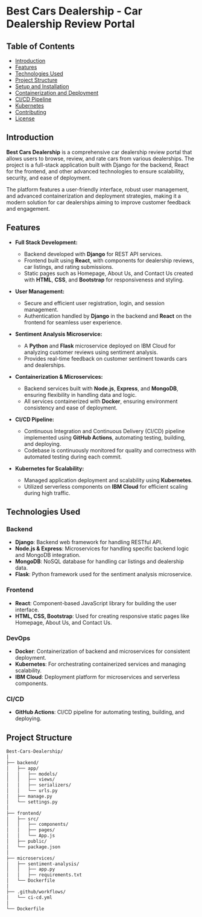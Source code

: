 # Best Cars Dealership - Car Dealership Review Portal

## Table of Contents

- [Introduction](#introduction)
- [Features](#features)
- [Technologies Used](#technologies-used)
- [Project Structure](#project-structure)
- [Setup and Installation](#setup-and-installation)
- [Containerization and Deployment](#containerization-and-deployment)
- [CI/CD Pipeline](#ci/cd-pipeline)
- [Kubernetes](#kubernetes)
- [Contributing](#contributing)
- [License](#license)

## Introduction

**Best Cars Dealership** is a comprehensive car dealership review portal that allows users to browse, review, and rate cars from various dealerships. The project is a full-stack application built with Django for the backend, React for the frontend, and other advanced technologies to ensure scalability, security, and ease of deployment.

The platform features a user-friendly interface, robust user management, and advanced containerization and deployment strategies, making it a modern solution for car dealerships aiming to improve customer feedback and engagement.

## Features

- **Full Stack Development:**
  - Backend developed with **Django** for REST API services.
  - Frontend built using **React**, with components for dealership reviews, car listings, and rating submissions.
  - Static pages such as Homepage, About Us, and Contact Us created with **HTML**, **CSS**, and **Bootstrap** for responsiveness and styling.

- **User Management:**
  - Secure and efficient user registration, login, and session management.
  - Authentication handled by **Django** in the backend and **React** on the frontend for seamless user experience.

- **Sentiment Analysis Microservice:**
  - A **Python** and **Flask** microservice deployed on IBM Cloud for analyzing customer reviews using sentiment analysis.
  - Provides real-time feedback on customer sentiment towards cars and dealerships.

- **Containerization & Microservices:**
  - Backend services built with **Node.js**, **Express**, and **MongoDB**, ensuring flexibility in handling data and logic.
  - All services containerized with **Docker**, ensuring environment consistency and ease of deployment.

- **CI/CD Pipeline:**
  - Continuous Integration and Continuous Delivery (CI/CD) pipeline implemented using **GitHub Actions**, automating testing, building, and deploying.
  - Codebase is continuously monitored for quality and correctness with automated testing during each commit.

- **Kubernetes for Scalability:**
  - Managed application deployment and scalability using **Kubernetes**.
  - Utilized serverless components on **IBM Cloud** for efficient scaling during high traffic.

## Technologies Used

### Backend
- **Django**: Backend web framework for handling RESTful API.
- **Node.js & Express**: Microservices for handling specific backend logic and MongoDB integration.
- **MongoDB**: NoSQL database for handling car listings and dealership data.
- **Flask**: Python framework used for the sentiment analysis microservice.

### Frontend
- **React**: Component-based JavaScript library for building the user interface.
- **HTML, CSS, Bootstrap**: Used for creating responsive static pages like Homepage, About Us, and Contact Us.

### DevOps
- **Docker**: Containerization of backend and microservices for consistent deployment.
- **Kubernetes**: For orchestrating containerized services and managing scalability.
- **IBM Cloud**: Deployment platform for microservices and serverless components.

### CI/CD
- **GitHub Actions**: CI/CD pipeline for automating testing, building, and deploying.

## Project Structure

```bash
Best-Cars-Dealership/
│
├── backend/
│   ├── app/
│   │   ├── models/
│   │   ├── views/
│   │   ├── serializers/
│   │   └── urls.py
│   ├── manage.py
│   └── settings.py
│
├── frontend/
│   ├── src/
│   │   ├── components/
│   │   ├── pages/
│   │   └── App.js
│   ├── public/
│   └── package.json
│
├── microservices/
│   ├── sentiment-analysis/
│   │   ├── app.py
│   │   ├── requirements.txt
│   └── Dockerfile
│
├── .github/workflows/
│   └── ci-cd.yml
│
└── Dockerfile
